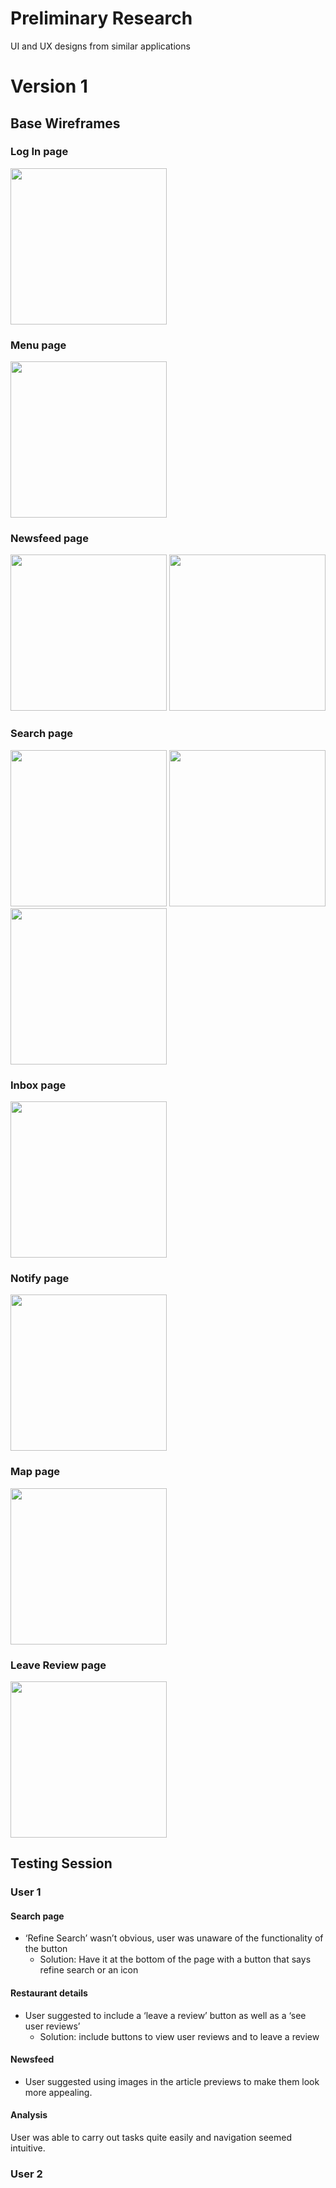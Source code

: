# Preliminary Research
UI and UX designs from similar applications

# Version 1
## Base Wireframes
### Log In page
<img src="https://github.com/deco3500/TeamPizza/blob/master/Version-1/images/login.png"  height="auto" width="250" >

### Menu page
<img src="https://github.com/deco3500/TeamPizza/blob/master/Version-1/images/mainmenu.png" height="auto" width="250" >

### Newsfeed page
<img src="https://github.com/deco3500/TeamPizza/blob/master/Version-1/images/newfeed.png"  height="auto" width="250" >
<img src="https://github.com/deco3500/TeamPizza/blob/master/Version-1/images/expandedarticle.png" height="auto" width="250" >

### Search page
<img src="https://github.com/deco3500/TeamPizza/blob/master/Version-1/images/search1.png" height="auto" width="250" >
<img src="https://github.com/deco3500/TeamPizza/blob/master/Version-1/images/expandedsearch.png" height="auto" width="250" >
<img src="https://github.com/deco3500/TeamPizza/blob/master/Version-1/images/refinesearch.png" height="auto" width="250" >

### Inbox page
<img src="https://github.com/deco3500/TeamPizza/blob/master/Version-1/images/inbox.png" height="auto" width="250" >

### Notify page
<img src="https://github.com/deco3500/TeamPizza/blob/master/Version-1/images/tellafriend.png" height="auto" width="250" >

### Map page
<img src="https://github.com/deco3500/TeamPizza/blob/master/Version-1/images/map.png"  height="auto" width="250" >

### Leave Review page
<img src="https://github.com/deco3500/TeamPizza/blob/master/Version-1/images/leavereview.png" height="auto" width="250" >



## Testing Session
### User 1
#### Search page
* ‘Refine Search’ wasn’t obvious, user was unaware of the functionality of the button
  * Solution: Have it at the bottom of the page with a button that says refine search or an icon

#### Restaurant details
* User suggested to include a ‘leave a review’ button as well as a ‘see user reviews’
  * Solution: include buttons to view user reviews and to leave a review

#### Newsfeed
* User suggested using images in the article previews to make them look more appealing.

#### Analysis
User was able to carry out tasks quite easily and navigation seemed intuitive.

### User 2
#### 